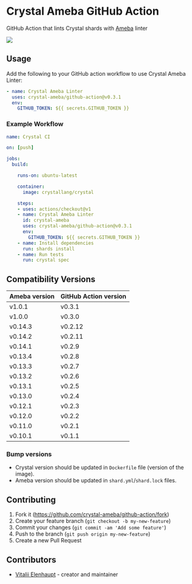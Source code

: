 # Crystal Ameba GitHub Action

GitHub Action that lints Crystal shards with [Ameba](https://github.com/crystal-ameba/ameba) linter

![](https://github.com/crystal-ameba/github-action/raw/master/assets/sample.png)

## Usage

Add the following to your GitHub action workflow to use Crystal Ameba Linter:

``` yaml
- name: Crystal Ameba Linter
  uses: crystal-ameba/github-action@v0.3.1
  env:
    GITHUB_TOKEN: ${{ secrets.GITHUB_TOKEN }}
```

### Example Workflow

``` yaml
name: Crystal CI

on: [push]

jobs:
  build:

    runs-on: ubuntu-latest

    container:
      image: crystallang/crystal

    steps:
    - uses: actions/checkout@v1
    - name: Crystal Ameba Linter
      id: crystal-ameba
      uses: crystal-ameba/github-action@v0.3.1
      env:
        GITHUB_TOKEN: ${{ secrets.GITHUB_TOKEN }}
    - name: Install dependencies
      run: shards install
    - name: Run tests
      run: crystal spec
```

## Compatibility Versions

| Ameba version | GitHub Action version |
|---------------|-----------------------|
| v1.0.1        | v0.3.1                |
| v1.0.0        | v0.3.0                |
| v0.14.3       | v0.2.12               |
| v0.14.2       | v0.2.11               |
| v0.14.1       | v0.2.9                |
| v0.13.4       | v0.2.8                |
| v0.13.3       | v0.2.7                |
| v0.13.2       | v0.2.6                |
| v0.13.1       | v0.2.5                |
| v0.13.0       | v0.2.4                |
| v0.12.1       | v0.2.3                |
| v0.12.0       | v0.2.2                |
| v0.11.0       | v0.2.1                |
| v0.10.1       | v0.1.1                |

### Bump versions

* Crystal version should be updated in `Dockerfile` file (version of the image).
* Ameba version should be updated in `shard.yml`/`shard.lock` files.

## Contributing

1. Fork it (<https://github.com/crystal-ameba/github-action/fork>)
2. Create your feature branch (`git checkout -b my-new-feature`)
3. Commit your changes (`git commit -am 'Add some feature'`)
4. Push to the branch (`git push origin my-new-feature`)
5. Create a new Pull Request

## Contributors

- [Vitalii Elenhaupt](https://github.com/veelenga) - creator and maintainer
